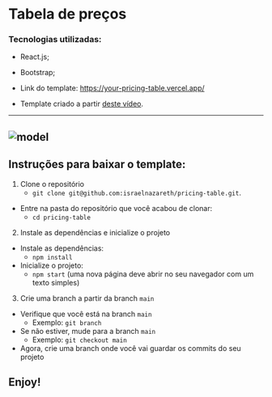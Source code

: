 # Tabela de preços

### Tecnologias utilizadas:
  * React.js;

  * Bootstrap;

  * Link do template: https://your-pricing-table.vercel.app/

  * Template criado a partir [deste vídeo](https://www.youtube.com/watch?v=HkT9VR_1r1A).

---
![model](https://user-images.githubusercontent.com/85763987/164562978-7ba5322f-88d5-4d75-a80b-e32b56f29c79.jpg)
---

## Instruções para baixar o template:

1. Clone o repositório
    * `git clone git@github.com:israelnazareth/pricing-table.git`.

  * Entre na pasta do repositório que você acabou de clonar:
    * `cd pricing-table`

2. Instale as dependências e inicialize o projeto
  * Instale as dependências:
    * `npm install`
  * Inicialize o projeto:
    * `npm start` (uma nova página deve abrir no seu navegador com um texto simples)

3. Crie uma branch a partir da branch `main`

  * Verifique que você está na branch `main`
    * Exemplo: `git branch`
  * Se não estiver, mude para a branch `main`
    * Exemplo: `git checkout main`
  * Agora, crie uma branch onde você vai guardar os commits do seu projeto

## Enjoy!
